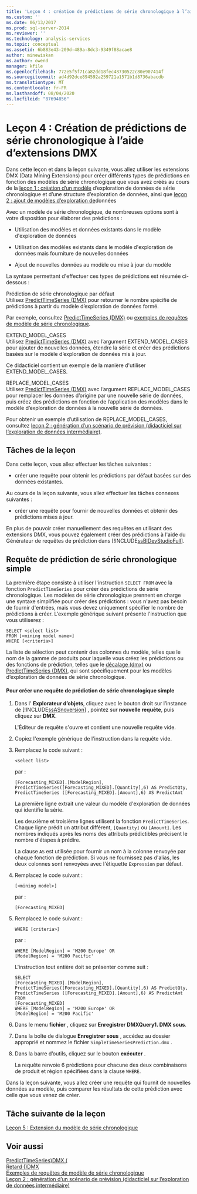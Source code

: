 ```yaml
---
title: 'Leçon 4 : création de prédictions de série chronologique à l’aide de DMX | Microsoft Docs'
ms.custom: ''
ms.date: 06/13/2017
ms.prod: sql-server-2014
ms.reviewer: ''
ms.technology: analysis-services
ms.topic: conceptual
ms.assetid: 6b883e43-209d-489a-8dc3-9349f88acae8
author: minewiskan
ms.author: owend
manager: kfile
ms.openlocfilehash: 772e5f5f71ca82dd18fec48730522c80e907414f
ms.sourcegitcommit: ad4d92dce894592a259721a1571b1d8736abacdb
ms.translationtype: MT
ms.contentlocale: fr-FR
ms.lasthandoff: 08/04/2020
ms.locfileid: "87694856"
---
```

# <a name="lesson-4-creating-time-series-predictions-using-dmx"></a>Leçon 4 : Création de prédictions de série chronologique à l’aide d’extensions DMX
  Dans cette leçon et dans la leçon suivante, vous allez utiliser les extensions DMX (Data Mining Extensions) pour créer différents types de prédictions en fonction des modèles de série chronologique que vous avez créés au cours de la [leçon 1 : création d’un modèle](../../2014/tutorials/lesson-1-creating-a-time-series-mining-model-and-mining-structure.md) d’exploration de données de série chronologique et d’une structure d’exploration de données, ainsi que [leçon 2 : ajout de modèles d’exploration de](../../2014/tutorials/lesson-2-adding-mining-models-to-the-time-series-mining-structure.md)données  
  
 Avec un modèle de série chronologique, de nombreuses options sont à votre disposition pour élaborer des prédictions :  
  
-   Utilisation des modèles et données existants dans le modèle d'exploration de données  
  
-   Utilisation des modèles existants dans le modèle d'exploration de données mais fourniture de nouvelles données  
  
-   Ajout de nouvelles données au modèle ou mise à jour du modèle  
  
 La syntaxe permettant d'effectuer ces types de prédictions est résumée ci-dessous :  
  
 Prédiction de série chronologique par défaut  
 Utilisez [PredictTimeSeries &#40;DMX&#41;](/sql/dmx/predicttimeseries-dmx) pour retourner le nombre spécifié de prédictions à partir du modèle d’exploration de données formé.  
  
 Par exemple, consultez [PredictTimeSeries &#40;DMX&#41;](/sql/dmx/predicttimeseries-dmx) ou [exemples de requêtes de modèle de série chronologique](../../2014/analysis-services/data-mining/time-series-model-query-examples.md).  
  
 EXTEND_MODEL_CASES  
 Utilisez [PredictTimeSeries &#40;DMX&#41;](/sql/dmx/predicttimeseries-dmx) avec l’argument EXTEND_MODEL_CASES pour ajouter de nouvelles données, étendre la série et créer des prédictions basées sur le modèle d’exploration de données mis à jour.  
  
 Ce didacticiel contient un exemple de la manière d'utiliser EXTEND_MODEL_CASES.  
  
 REPLACE_MODEL_CASES  
 Utilisez [PredictTimeSeries &#40;DMX&#41;](/sql/dmx/predicttimeseries-dmx) avec l’argument REPLACE_MODEL_CASES pour remplacer les données d’origine par une nouvelle série de données, puis créez des prédictions en fonction de l’application des modèles dans le modèle d’exploration de données à la nouvelle série de données.  
  
 Pour obtenir un exemple d’utilisation de REPLACE_MODEL_CASES, consultez [leçon 2 : génération d’un scénario de prévision &#40;didacticiel sur l’exploration de données intermédiaire&#41;](../../2014/tutorials/lesson-2-building-a-forecasting-scenario-intermediate-data-mining-tutorial.md).  
  
## <a name="lesson-tasks"></a>Tâches de la leçon  
 Dans cette leçon, vous allez effectuer les tâches suivantes :  
  
-   créer une requête pour obtenir les prédictions par défaut basées sur des données existantes.  
  
 Au cours de la leçon suivante, vous allez effectuer les tâches connexes suivantes :  
  
-   créer une requête pour fournir de nouvelles données et obtenir des prédictions mises à jour.  
  
 En plus de pouvoir créer manuellement des requêtes en utilisant des extensions DMX, vous pouvez également créer des prédictions à l'aide du Générateur de requêtes de prédiction dans [!INCLUDE[ssBIDevStudioFull](../includes/ssbidevstudiofull-md.md)].  
  
## <a name="simple-time-series-prediction-query"></a>Requête de prédiction de série chronologique simple  
 La première étape consiste à utiliser l'instruction `SELECT FROM` avec la fonction `PredictTimeSeries` pour créer des prédictions de série chronologique. Les modèles de série chronologique prennent en charge une syntaxe simplifiée pour créer des prédictions : vous n'avez pas besoin de fournir d'entrées, mais vous devez uniquement spécifier le nombre de prédictions à créer. L'exemple générique suivant présente l'instruction que vous utiliserez :  
  
```  
SELECT <select list>   
FROM [<mining model name>]   
WHERE [<criteria>]  
```  
  
 La liste de sélection peut contenir des colonnes du modèle, telles que le nom de la gamme de produits pour laquelle vous créez les prédictions ou des fonctions de prédiction, telles que le [décalage &#40;dmx&#41;](/sql/dmx/lag-dmx) ou [PredictTimeSeries &#40;DMX&#41;](/sql/dmx/predicttimeseries-dmx), qui sont spécifiquement pour les modèles d’exploration de données de série chronologique.  
  
#### <a name="to-create-a-simple-time-series-prediction-query"></a>Pour créer une requête de prédiction de série chronologique simple  
  
1.  Dans l' **Explorateur d’objets**, cliquez avec le bouton droit sur l’instance de [!INCLUDE[ssASnoversion](../includes/ssasnoversion-md.md)] , pointez sur **nouvelle requête**, puis cliquez sur **DMX**.  
  
     L'Éditeur de requête s'ouvre et contient une nouvelle requête vide.  
  
2.  Copiez l'exemple générique de l'instruction dans la requête vide.  
  
3.  Remplacez le code suivant :  
  
    ```  
    <select list>   
    ```  
  
     par :  
  
    ```  
    [Forecasting_MIXED].[ModelRegion],  
    PredictTimeSeries([Forecasting_MIXED].[Quantity],6) AS PredictQty,  
    PredictTimeSeries ([Forecasting_MIXED].[Amount],6) AS PredictAmt  
    ```  
  
     La première ligne extrait une valeur du modèle d'exploration de données qui identifie la série.  
  
     Les deuxième et troisième lignes utilisent la fonction `PredictTimeSeries`. Chaque ligne prédit un attribut différent, `[Quantity]` ou `[Amount]`. Les nombres indiqués après les noms des attributs prédictibles précisent le nombre d'étapes à prédire.  
  
     La clause `AS` est utilisée pour fournir un nom à la colonne renvoyée par chaque fonction de prédiction. Si vous ne fournissez pas d'alias, les deux colonnes sont renvoyées avec l'étiquette `Expression` par défaut.  
  
4.  Remplacez le code suivant :  
  
    ```  
    [<mining model>]   
    ```  
  
     par :  
  
    ```  
    [Forecasting_MIXED]  
    ```  
  
5.  Remplacez le code suivant :  
  
    ```  
    WHERE [criteria>]   
    ```  
  
     par :  
  
    ```  
    WHERE [ModelRegion] = 'M200 Europe' OR  
    [ModelRegion] = 'M200 Pacific'  
    ```  
  
     L'instruction tout entière doit se présenter comme suit :  
  
    ```  
    SELECT  
    [Forecasting_MIXED].[ModelRegion],  
    PredictTimeSeries([Forecasting_MIXED].[Quantity],6) AS PredictQty,  
    PredictTimeSeries ([Forecasting_MIXED].[Amount],6) AS PredictAmt  
    FROM   
    [Forecasting_MIXED]  
    WHERE [ModelRegion] = 'M200 Europe' OR  
    [ModelRegion] = 'M200 Pacific'  
    ```  
  
6.  Dans le menu **fichier** , cliquez sur **Enregistrer DMXQuery1. DMX sous**.  
  
7.  Dans la boîte de dialogue **Enregistrer sous** , accédez au dossier approprié et nommez le fichier `SimpleTimeSeriesPrediction.dmx` .  
  
8.  Dans la barre d’outils, cliquez sur le bouton **exécuter** .  
  
     La requête renvoie 6 prédictions pour chacune des deux combinaisons de produit et région spécifiées dans la clause `WHERE`.  
  
 Dans la leçon suivante, vous allez créer une requête qui fournit de nouvelles données au modèle, puis comparer les résultats de cette prédiction avec celle que vous venez de créer.  
  
## <a name="next-task-in-lesson"></a>Tâche suivante de la leçon  
 [Leçon 5 : Extension du modèle de série chronologique](../../2014/tutorials/lesson-5-extending-the-time-series-model.md)  
  
## <a name="see-also"></a>Voir aussi  
 [PredictTimeSeries&#41;DMX &#40;](/sql/dmx/predicttimeseries-dmx)   
 [Retard &#40;&#41;DMX](/sql/dmx/lag-dmx)   
 [Exemples de requêtes de modèle de série chronologique](../../2014/analysis-services/data-mining/time-series-model-query-examples.md)   
 [Leçon 2 : génération d’un scénario de prévision &#40;didacticiel sur l’exploration de données intermédiaire&#41;](../../2014/tutorials/lesson-2-building-a-forecasting-scenario-intermediate-data-mining-tutorial.md)  
  
  
